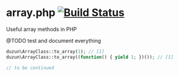 # array.php [![Build Status](https://travis-ci.org/duzun/array.php.svg?branch=master)](https://travis-ci.org/duzun/array.php)

Useful array methods in PHP

@TODO test and document everything

```php
duzun\ArrayClass::to_array(1); // [1]
duzun\ArrayClass::to_array((function() { yield 1; })()); // [1]

// to be continued
```
